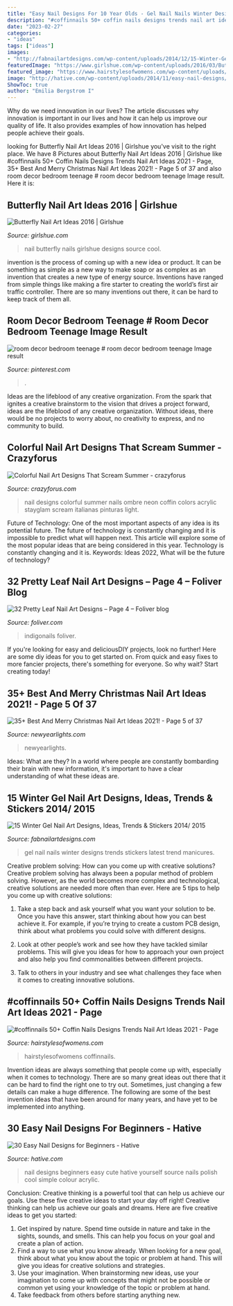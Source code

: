 ```yaml
---
title: "Easy Nail Designs For 10 Year Olds - Gel Nail Nails Winter Designs Trends Stickers Latest Trend Manicures"
description: "#coffinnails 50+ coffin nails designs trends nail art ideas 2021"
date: "2023-02-27"
categories:
- "ideas"
tags: ["ideas"]
images:
- "http://fabnailartdesigns.com/wp-content/uploads/2014/12/15-Winter-Gel-Nail-Art-Designs-Ideas-Trends-Stickers-2014-2015-13.jpg"
featuredImage: "https://www.girlshue.com/wp-content/uploads/2016/03/Butterfly-Nail-Art-Ideas-2016-14.jpg"
featured_image: "https://www.hairstylesofwomens.com/wp-content/uploads/2019/02/nails_r_us11_49372089_307540103227824_2841702264085709861_n.jpg"
image: "http://hative.com/wp-content/uploads/2014/11/easy-nail-designs/12-easy-nail-designs-for-beginners.jpg"
ShowToc: true
author: "Emilia Bergstrom I"
---
```



Why do we need innovation in our lives?
The article discusses why innovation is important in our lives and how it can help us improve our quality of life. It also provides examples of how innovation has helped people achieve their goals.

	

		
looking for Butterfly Nail Art Ideas 2016 | Girlshue you've visit to the right place. We have 8 Pictures about Butterfly Nail Art Ideas 2016 | Girlshue like #coffinnails 50+ Coffin Nails Designs Trends Nail Art Ideas 2021 - Page, 35+ Best And Merry Christmas Nail Art Ideas 2021! - Page 5 of 37 and also room decor bedroom teenage # room decor bedroom teenage Image result. Here it is:
		
    
## Butterfly Nail Art Ideas 2016 | Girlshue

<img loading=lazy src="https://www.girlshue.com/wp-content/uploads/2016/03/Butterfly-Nail-Art-Ideas-2016-14.jpg" onerror="this.onerror=null;this.src='https://tse3.mm.bing.net/th?id=OIP.gjs45F7kKcFiPgcd1JsHcAHaHa&amp;pid=15.1';" alt="Butterfly Nail Art Ideas 2016 | Girlshue">

_Source: girlshue.com_

>nail butterfly nails girlshue designs source cool. 

	

invention is the process of coming up with a new idea or product. It can be something as simple as a new way to make soap or as complex as an invention that creates a new type of energy source. Inventions have ranged from simple things like making a fire starter to creating the world’s first air traffic controller. There are so many inventions out there, it can be hard to keep track of them all.

    
## Room Decor Bedroom Teenage # Room Decor Bedroom Teenage Image Result

<img loading=lazy src="https://i.pinimg.com/originals/8c/db/75/8cdb75983c6377eceea10fc29b247be4.png" onerror="this.onerror=null;this.src='https://tse1.mm.bing.net/th?id=OIP.4DHu3Bd9mCv1dEitXsuLKgHaJy&amp;pid=15.1';" alt="room decor bedroom teenage # room decor bedroom teenage Image result">

_Source: pinterest.com_

>. 

	

Ideas are the lifeblood of any creative organization. From the spark that ignites a creative brainstorm to the vision that drives a project forward, ideas are the lifeblood of any creative organization. Without ideas, there would be no projects to worry about, no creativity to express, and no community to build.

    
## Colorful Nail Art Designs That Scream Summer - Crazyforus

<img loading=lazy src="https://stayglam.com/wp-content/uploads/2019/04/Tropical-Ombre.jpg" onerror="this.onerror=null;this.src='https://tse3.mm.bing.net/th?id=OIP.OHz1kWYH85qbxscYG6ozfAHaLH&amp;pid=15.1';" alt="Colorful Nail Art Designs That Scream Summer - crazyforus">

_Source: crazyforus.com_

>nail designs colorful summer nails ombre neon coffin colors acrylic stayglam scream italianas pinturas light. 

	

Future of Technology: One of the most important aspects of any idea is its potential future. The future of technology is constantly changing and it is impossible to predict what will happen next. This article will explore some of the most popular ideas that are being considered in this year.
Technology is constantly changing and it is. Keywords: Ideas 2022, What will be the future of technology?

    
## 32 Pretty Leaf Nail Art Designs – Page 4 – Foliver Blog

<img loading=lazy src="https://www.foliver.com/wp-content/uploads/2019/08/4-Leaf-Nail-Art-Designs.jpg" onerror="this.onerror=null;this.src='https://tse2.mm.bing.net/th?id=OIP.16u2OYBOSBjCkPAMG9-wXAHaHa&amp;pid=15.1';" alt="32 Pretty Leaf Nail Art Designs – Page 4 – Foliver blog">

_Source: foliver.com_

>indigonails foliver. 

	

If you're looking for easy and deliciousDIY projects, look no further! Here are some diy ideas for you to get started on. From quick and easy fixes to more fancier projects, there's something for everyone. So why wait? Start creating today!

    
## 35+ Best And Merry Christmas Nail Art Ideas 2021! - Page 5 Of 37

<img loading=lazy src="https://www.newyearlights.com/wp-content/uploads/2019/12/agnesnails.stylizacjapaznokci_72490511_965939910452885_2769320052416247172_n-e1575238428546.jpg" onerror="this.onerror=null;this.src='https://tse1.mm.bing.net/th?id=OIP.RrgPKNaSr8hmSgORd_7REAHaKI&amp;pid=15.1';" alt="35+ Best And Merry Christmas Nail Art Ideas 2021! - Page 5 of 37">

_Source: newyearlights.com_

>newyearlights. 

	

Ideas: What are they?
In a world where people are constantly bombarding their brain with new information, it's important to have a clear understanding of what these ideas are.

    
## 15 Winter Gel Nail Art Designs, Ideas, Trends &amp; Stickers 2014/ 2015

<img loading=lazy src="http://fabnailartdesigns.com/wp-content/uploads/2014/12/15-Winter-Gel-Nail-Art-Designs-Ideas-Trends-Stickers-2014-2015-13.jpg" onerror="this.onerror=null;this.src='https://tse2.mm.bing.net/th?id=OIP.Qi2NeM65ME-TzOB6OilWiwHaLD&amp;pid=15.1';" alt="15 Winter Gel Nail Art Designs, Ideas, Trends &amp; Stickers 2014/ 2015">

_Source: fabnailartdesigns.com_

>gel nail nails winter designs trends stickers latest trend manicures. 

	

Creative problem solving: How can you come up with creative solutions?
Creative problem solving has always been a popular method of problem solving. However, as the world becomes more complex and technological, creative solutions are needed more often than ever. Here are 5 tips to help you come up with creative solutions:
1. Take a step back and ask yourself what you want your solution to be. Once you have this answer, start thinking about how you can best achieve it. For example, if you’re trying to create a custom PCB design, think about what problems you could solve with different designs.

2. Look at other people’s work and see how they have tackled similar problems. This will give you ideas for how to approach your own project and also help you find commonalities between different projects.

3. Talk to others in your industry and see what challenges they face when it comes to creating innovative solutions.

    
## #coffinnails 50+ Coffin Nails Designs Trends Nail Art Ideas 2021 - Page

<img loading=lazy src="https://www.hairstylesofwomens.com/wp-content/uploads/2019/02/nails_r_us11_49372089_307540103227824_2841702264085709861_n.jpg" onerror="this.onerror=null;this.src='https://tse4.mm.bing.net/th?id=OIP.Qj0cNJYNlPk_92X6OkAbNQHaLJ&amp;pid=15.1';" alt="#coffinnails 50+ Coffin Nails Designs Trends Nail Art Ideas 2021 - Page">

_Source: hairstylesofwomens.com_

>hairstylesofwomens coffinnails. 

	

Invention ideas are always something that people come up with, especially when it comes to technology. There are so many great ideas out there that it can be hard to find the right one to try out. Sometimes, just changing a few details can make a huge difference. The following are some of the best invention ideas that have been around for many years, and have yet to be implemented into anything.

    
## 30 Easy Nail Designs For Beginners - Hative

<img loading=lazy src="http://hative.com/wp-content/uploads/2014/11/easy-nail-designs/12-easy-nail-designs-for-beginners.jpg" onerror="this.onerror=null;this.src='https://tse2.mm.bing.net/th?id=OIP.zIAPX9oI3gGISoDX9lQIvQHaHb&amp;pid=15.1';" alt="30 Easy Nail Designs for Beginners - Hative">

_Source: hative.com_

>nail designs beginners easy cute hative yourself source nails polish cool simple colour acrylic. 

	

Conclusion: Creative thinking is a powerful tool that can help us achieve our goals. Use these five creative ideas to start your day off right!
Creative thinking can help us achieve our goals and dreams. Here are five creative ideas to get you started: 
1. Get inspired by nature. Spend time outside in nature and take in the sights, sounds, and smells. This can help you focus on your goal and create a plan of action. 
2. Find a way to use what you know already. When looking for a new goal, think about what you know about the topic or problem at hand. This will give you ideas for creative solutions and strategies. 
3. Use your imagination. When brainstorming new ideas, use your imagination to come up with concepts that might not be possible or common yet using your knowledge of the topic or problem at hand. 
4. Take feedback from others before starting anything new.

